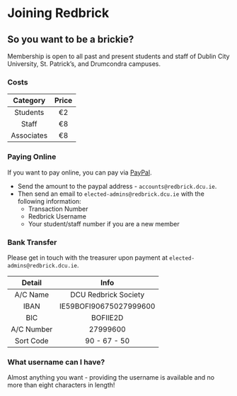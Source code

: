# Joining Redbrick

## So you want to be a brickie?

Membership is open to all past and present students and staff of Dublin City University, St. Patrick’s, and Drumcondra campuses.

### Costs

| Category    | Price       |
| :---------: | :---------: |
| Students    | €2  |
| Staff       | €8 |
| Associates  | €8 |


### Paying Online

If you want to pay online, you can pay via [PayPal](https://www.paypal.com/ie/home). 

- Send the amount to the paypal address - `accounts@redbrick.dcu.ie`.
- Then send an email to `elected-admins@redbrick.dcu.ie` with the following information:
    - Transaction Number
    - Redbrick Username
    - Your student/staff number if you are a new member

### Bank Transfer

Please get in touch with the treasurer upon payment at `elected-admins@redbrick.dcu.ie`.

| Detail    | Info       |
| :---------: | :---------: |
| A/C Name    | DCU Redbrick Society  |
| IBAN       | IE59BOFI90675027999600 |
| BIC  | BOFIIE2D |
| A/C Number  | 27999600 |
| Sort Code  | 90 - 67 - 50 |

### What username can I have?

Almost anything you want - providing the username is available and no more than eight characters in length!

